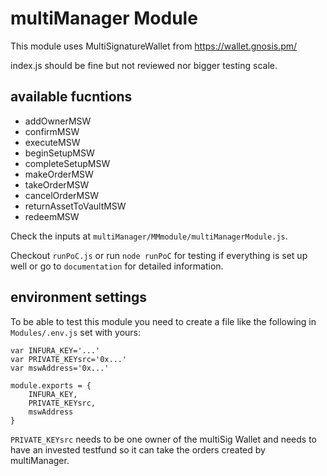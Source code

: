 # multiManager Module

This module uses MultiSignatureWallet from https://wallet.gnosis.pm/

index.js should be fine but not reviewed nor bigger testing scale.


## available fucntions

  - addOwnerMSW
  - confirmMSW
  - executeMSW
  - beginSetupMSW
  - completeSetupMSW
  - makeOrderMSW
  - takeOrderMSW
  - cancelOrderMSW
  - returnAssetToVaultMSW
  - redeemMSW
  
Check the inputs at `multiManager/MMmodule/multiManagerModule.js`.

Checkout `runPoC.js` or run `node runPoC` for testing if everything is set up well or go to `documentation` for detailed information.

## environment settings

To be able to test this module you need to create a file like the following in `Modules/.env.js` set with yours:

```
var INFURA_KEY='...'
var PRIVATE_KEYsrc='0x...'
var mswAddress='0x...'

module.exports = {
	INFURA_KEY,
	PRIVATE_KEYsrc,
	mswAddress
}
```

`PRIVATE_KEYsrc` needs to be one owner of the multiSig Wallet and needs to have an invested testfund so it can take the orders created by multiManager.
 
